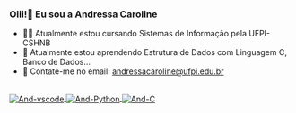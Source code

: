 ### Oiii!👋 Eu sou a Andressa Caroline

- 👩‍💻 Atualmente estou cursando Sistemas de Informação pela UFPI-CSHNB
- 🌱 Atualmente estou aprendendo Estrutura de Dados com Linguagem C, Banco de Dados...
- 💬 Contate-me no email: andressacaroline@ufpi.edu.br

<div align="center">
  <a href="https://github.com/andressacarolines">
</div>

<div style="display: inline_block"><br>
  <!- <img align="center" alt="And-Js" height="30" width="40" src="https://raw.githubusercontent.com/devicons/devicon/master/icons/javascript/javascript-plain.svg">
  <!-<img align="center" alt="And-HTML" height="30" width="40" src="https://raw.githubusercontent.com/devicons/devicon/master/icons/html5/html5-original.svg">
  <img align="center" alt="And-vscode" height="30" width="40" src="https://cdn.jsdelivr.net/gh/devicons/devicon/icons/vscode/vscode-original.svg">
  <img align="center" alt="And-Python" height="30" width="40" src="https://cdn.jsdelivr.net/gh/devicons/devicon/icons/mysql/mysql-plain-wordmark.svg">
  <img align="center" alt="And-C" height="30" width="40" src="https://cdn.jsdelivr.net/gh/devicons/devicon/icons/c/c-original.svg" />
  
  </div>
